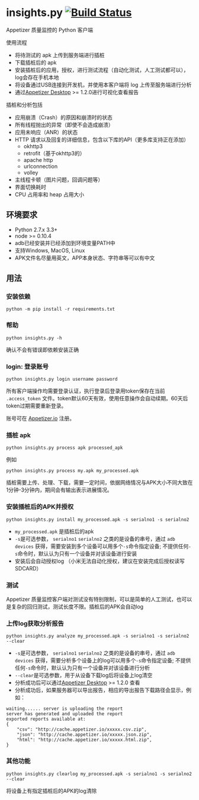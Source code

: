 # insights.py [![Build Status](https://travis-ci.org/appetizerio/insights.py.svg?branch=master)](https://travis-ci.org/appetizerio/insights.py) 
Appetizer 质量监控的 Python 客户端

使用流程
* 将待测试的 apk 上传到服务端进行插桩
* 下载插桩后的 apk
* 安装插桩后的应用，授权，进行测试流程（自动化测试，人工测试都可以），log会存在手机本地
* 将设备通过USB连接到开发机，并使用本客户端将 log 上传至服务端进行分析
* 通过[Appetizer Desktop](https://appetizer.io) >= 1.2.0进行可视化查看报告

插桩和分析包括
* 应用崩溃（Crash）的原因和崩溃时的状态
* 所有线程抛出的异常（即使不会造成崩溃）
* 应用未响应（ANR）的状态
* HTTP 请求以及回复的详细信息，包含以下库的API（更多库支持正在添加）
    - okhttp3
    - retrofit（基于okhttp3的）
    - apache http
    - urlconnection
    - volley
* 主线程卡顿（图片问题，回调问题等）
* 界面切换耗时
* CPU 占用率和 heap 占用大小


## 环境要求
* Python 2.7.x 3.3+
* node >= 0.10.4
* adb已经安装并已经添加到环境变量PATH中
* 支持Windows, MacOS, Linux
* APK文件名尽量用英文，APP本身状态、字符串等可以有中文

## 用法
### 安装依赖
``` Shell
python -m pip install -r requirements.txt
```
### 帮助
``` Shell
python insights.py -h
```
确认不会有错误即依赖安装正确

### login: 登录账号
``` Shell
python insights.py login username password
```
所有客户端操作均需要登录认证，执行登录后登录用token保存在当前 `.access_token` 文件。token默认60天有效，使用任意操作会自动续期。60天后token过期需要重新登录。

账号可在 [Appetizer.io](https://api.appetizer.io/user/register) 注册。

### 插桩 apk
``` Shell
python insights.py process apk processed_apk
```

例如
``` Shell
python insights.py process my.apk my_processed.apk 
```

插桩需要上传、处理、下载，需要一定时间，依据网络情况与APK大小不同大致在1分钟-3分钟内，期间会有输出表示进展情况。

### 安装插桩后的APK并授权

``` Shell
python insights.py install my_processed.apk -s serialno1 -s serialno2
```
* `my_processed.apk` 是插桩后的apk
* `-s`是可选参数， `serialno1` `serialno2` 之类的是设备的串号，通过 `adb devices` 获得，需要安装到多个设备可以用多个`-s`命令指定设备; 不提供任何`-s`命令时，默认认为只有一个设备并对该设备进行安装
* 安装后会自动授权log （小米无法自动化授权，建议在安装完成后授权读写SDCARD）


### 测试
Appetizer 质量监控客户端对测试没有特别限制，可以是简单的人工测试，也可以是复杂的回归测试，测试长度不限。插桩后的APK会自动log

### 上传log获取分析报告
``` Shell
python insights.py analyze my_processed.apk -s serialno1 -s serialno2 --clear
```
* `-s`是可选参数， `serialno1` `serialno2` 之类的是设备的串号，通过 `adb devices` 获得，需要分析多个设备上的log可以用多个`-s`命令指定设备; 不提供任何`-s`命令时，默认认为只有一个设备并对该设备进行分析
* `--clear`是可选参数，用于从设备下载log后将设备上log清空
* 分析成功后可以通过[Appetizer Desktop](https://appetizer.io) >= 1.2.0 查看
* 分析成功后，如果服务器可以导出报告，相应的导出报告下载路径会显示，例如：
``` Shell
waiting...... server is uploading the report
server has generated and uploaded the report
exported reports available at:
{
    "csv": "http://cache.appetizer.io/xxxxx.csv.zip",
    "json": "http://cache.appetizer.io/xxxxx.json.zip",
    "html": "http://cache.appetizer.io/xxxxx.html.zip",
}
```

### 其他功能
``` Shell
python insights.py clearlog my_processed.apk -s serialno1 -s serialno2 --clear
```
将设备上有指定插桩后的APK的log清除
